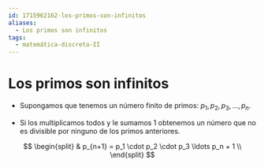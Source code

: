 ```yaml
---
id: 1715962162-los-primos-son-infinitos
aliases:
  - Los primos son infinitos
tags:
  - matemática-discreta-II
---
```


# Los primos son infinitos

- Supongamos que tenemos un número finito de primos: $p_1, p_2, p_3, \ldots, p_n$.

- Si los multiplicamos todos y le sumamos 1 obtenemos un número que no es divisible por ninguno de los primos anteriores.

$$
\begin{split}
    & p_{n+1} = p_1 \cdot p_2 \cdot p_3 \ldots p_n + 1 \\
\end{split}
$$

